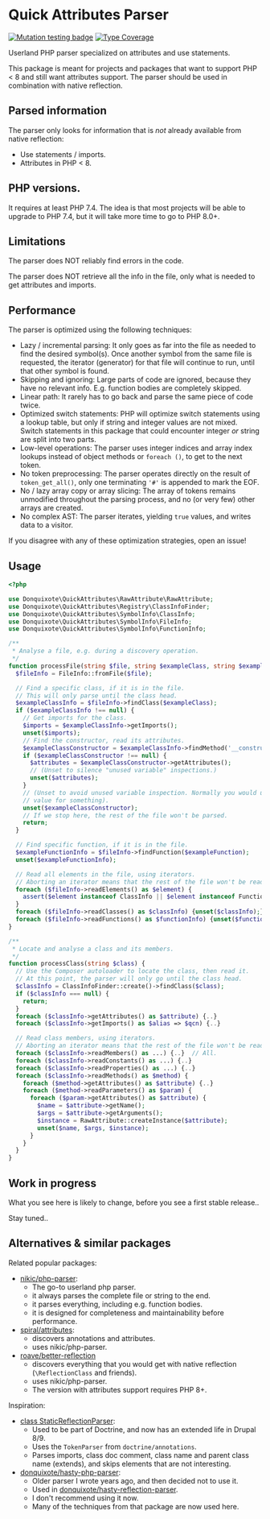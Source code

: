 # Quick Attributes Parser

[![Mutation testing badge](https://img.shields.io/endpoint?style=flat&url=https%3A%2F%2Fbadge-api.stryker-mutator.io%2Fgithub.com%2Fdonquixote%2Fquick-attributes-parser%2Fmaster)](https://dashboard.stryker-mutator.io/reports/github.com/donquixote/quick-attributes-parser/master)
[![Type Coverage](https://shepherd.dev/github/donquixote/quick-attributes-parser/coverage.svg)](https://shepherd.dev/github/donquixote/quick-attributes-parser)

Userland PHP parser specialized on attributes and use statements.

This package is meant for projects and packages that want to support PHP < 8 and still want attributes support.
The parser should be used in combination with native reflection.

## Parsed information
The parser only looks for information that is _not_ already available from native reflection:

- Use statements / imports.
- Attributes in PHP < 8.

## PHP versions.
It requires at least PHP 7.4. The idea is that most projects will be able to upgrade to PHP 7.4, but it will take more time to go to PHP 8.0+.

## Limitations
The parser does NOT reliably find errors in the code. 

The parser does NOT retrieve all the info in the file, only what is needed to get attributes and imports.

## Performance
The parser is optimized using the following techniques:

- Lazy / incremental parsing: It only goes as far into the file as needed to find the desired symbol(s). Once another symbol from the same file is requested, the iterator (generator) for that file will continue to run, until that other symbol is found.
- Skipping and ignoring: Large parts of code are ignored, because they have no relevant info. E.g. function bodies are completely skipped.
- Linear path: It rarely has to go back and parse the same piece of code twice.
- Optimized switch statements: PHP will optimize switch statements using a lookup table, but only if string and integer values are not mixed. Switch statements in this package that could encounter integer _or_ string are split into two parts.
- Low-level operations: The parser uses integer indices and array index lookups instead of object methods or `foreach ()`, to get to the next token.
- No token preprocessing: The parser operates directly on the result of `token_get_all()`, only one terminating `'#'` is appended to mark the EOF.
- No / lazy array copy or array slicing: The array of tokens remains unmodified throughout the parsing process, and no (or very few) other arrays are created.
- No complex AST: The parser iterates, yielding `true` values, and writes data to a visitor.

If you disagree with any of these optimization strategies, open an issue!

## Usage

```php
<?php

use Donquixote\QuickAttributes\RawAttribute\RawAttribute;
use Donquixote\QuickAttributes\Registry\ClassInfoFinder;
use Donquixote\QuickAttributes\SymbolInfo\ClassInfo;
use Donquixote\QuickAttributes\SymbolInfo\FileInfo;
use Donquixote\QuickAttributes\SymbolInfo\FunctionInfo;

/**
 * Analyse a file, e.g. during a discovery operation.
 */
function processFile(string $file, string $exampleClass, string $exampleFunction) {
  $fileInfo = FileInfo::fromFile($file);

  // Find a specific class, if it is in the file.
  // This will only parse until the class head.
  $exampleClassInfo = $fileInfo->findClass($exampleClass);
  if ($exampleClassInfo !== null) {
    // Get imports for the class.
    $imports = $exampleClassInfo->getImports();
    unset($imports);
    // Find the constructor, read its attributes.
    $exampleClassConstructor = $exampleClassInfo->findMethod('__construct');
    if ($exampleClassConstructor !== null) {
      $attributes = $exampleClassConstructor->getAttributes();
      // (Unset to silence "unused variable" inspections.)
      unset($attributes);
    }
    // (Unset to avoid unused variable inspection. Normally you would use this
    // value for something).
    unset($exampleClassConstructor);
    // If we stop here, the rest of the file won't be parsed.
    return;
  }

  // Find specific function, if it is in the file.
  $exampleFunctionInfo = $fileInfo->findFunction($exampleFunction);
  unset($exampleFunctionInfo);

  // Read all elements in the file, using iterators.
  // Aborting an iterator means that the rest of the file won't be read.
  foreach ($fileInfo->readElements() as $element) {
    assert($element instanceof ClassInfo || $element instanceof FunctionInfo);
  }
  foreach ($fileInfo->readClasses() as $classInfo) {unset($classInfo);}
  foreach ($fileInfo->readFunctions() as $functionInfo) {unset($functionInfo);}
}

/**
 * Locate and analyse a class and its members.
 */
function processClass(string $class) {
  // Use the Composer autoloader to locate the class, then read it.
  // At this point, the parser will only go until the class head.
  $classInfo = ClassInfoFinder::create()->findClass($class);
  if ($classInfo === null) {
    return;
  }
  foreach ($classInfo->getAttributes() as $attribute) {..}
  foreach ($classInfo->getImports() as $alias => $qcn) {..}

  // Read class members, using iterators.
  // Aborting an iterator means that the rest of the file won't be read.
  foreach ($classInfo->readMembers() as ...) {..}  // All.
  foreach ($classInfo->readConstants() as ...) {..}
  foreach ($classInfo->readProperties() as ...) {..}
  foreach ($classInfo->readMethods() as $method) {
    foreach ($method->getAttributes() as $attribute) {..}
    foreach ($method->readParameters() as $param) {
      foreach ($param->getAttributes() as $attribute) {
        $name = $attribute->getName();
        $args = $attribute->getArguments();
        $instance = RawAttribute::createInstance($attribute);
        unset($name, $args, $instance);
      }
    }
  }
}
```

## Work in progress
What you see here is likely to change, before you see a first stable release..

Stay tuned..

## Alternatives & similar packages

Related popular packages:
- [nikic/php-parser](https://packagist.org/packages/nikic/php-parser):
  - The go-to userland php parser.
  - it always parses the complete file or string to the end.
  - it parses everything, including e.g. function bodies.
  - it is designed for completeness and maintainability before performance.
- [spiral/attributes](https://packagist.org/packages/spiral/attributes):
  - discovers annotations and attributes.
  - uses nikic/php-parser.
- [roave/better-reflection](https://packagist.org/packages/roave/better-reflection)
  - discovers everything that you would get with native reflection (`\ReflectionClass` and friends).
  - uses nikic/php-parser.
  - The version with attributes support requires PHP 8+.

Inspiration:
- [class StaticReflectionParser](https://git.drupalcode.org/project/drupal/-/blob/9.3.x/core/lib/Drupal/Component/Annotation/Doctrine/StaticReflectionParser.php):
  - Used to be part of Doctrine, and now has an extended life in Drupal 8/9.
  - Uses the `TokenParser` from `doctrine/annotations`.
  - Parses imports, class doc comment, class name and parent class name (extends), and skips elements that are not interesting.
- [donquixote/hasty-php-parser](https://packagist.org/packages/donquixote/hasty-php-parser):
  - Older parser I wrote years ago, and then decided not to use it.
  - Used in [donquixote/hasty-reflection-parser](https://packagist.org/packages/donquixote/hasty-reflection-parser).
  - I don't recommend using it now.
  - Many of the techniques from that package are now used here.
